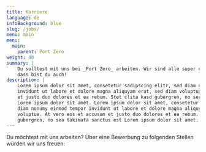 ```yaml
---
title: Karriere
language: de
infoBackground: blue
slug: /jobs/
menu: main
menu:
  main:
    parent: Port Zero
weight: 40
summary: |
    Du solltest mit uns bei _Port Zero_ arbeiten. Wir sind alle super cool und wir denken,
    dass bist du auch!
description: |
    Lorem ipsum dolor sit amet, consetetur sadipscing elitr, sed diam nonumy eirmod tempor
    invidunt ut labore et dolore magna aliquyam erat, sed diam voluptua. At vero eos et accusam
    et justo duo dolores et ea rebum. Stet clita kasd gubergren, no sea takimata sanctus est
    Lorem ipsum dolor sit amet. Lorem ipsum dolor sit amet, consetetur sadipscing elitr, sed
    diam nonumy eirmod tempor invidunt ut labore et dolore magna aliquyam erat, sed diam
    voluptua. At vero eos et accusam et justo duo dolores et ea rebum. Stet clita kasd
    gubergren, no sea takimata sanctus est Lorem ipsum dolor sit amet.
---
```


<p class="lead">
  Du möchtest mit uns arbeiten? Über eine Bewerbung zu folgenden Stellen würden
  wir uns freuen:
</p>
